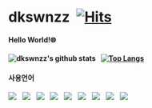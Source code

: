 
# dkswnzz &nbsp;[![Hits](https://hits.seeyoufarm.com/api/count/incr/badge.svg?url=https%3A%2F%2Fgithub.com%2Fdkswnzz%2Fhit-counter&count_bg=%233DB2C8&title_bg=%23555555&icon=&icon_color=%230CD2D7&title=hits&edge_flat=false)](https://hits.seeyoufarm.com)



<h4> Hello World!🌐<h4>




 ![dkswnzz's github stats](https://github-readme-stats.vercel.app/api?username=dkswnzz&show_icons=true) &nbsp; 
[![Top Langs](https://github-readme-stats.vercel.app/api/top-langs/?username=dkswnzz)](https://github.com/dkswnzz/github-readme-stats)<br>


<h4 align="left"><b>사용언어</b></h4>
<p align="left">
 <!-- http://img.shields.io/badge/-뱃지이름-색상코드(#제외)?style=flat(스타일)&logo=로고아이콘이름&link=링크 -->
 <img src="https://img.shields.io/badge/c++-00599C?style=flat-square&logo=c%2B%2B&logoColor=white"/></a> &nbsp 
 <img src="https://img.shields.io/badge/Java-007396?style=flat-square&logo=Java&logoColor=white"/></a> &nbsp 
 <img src="https://img.shields.io/badge/JavaScript-F7DF1E?style=flat-square&logo=JavaScript&logoColor=white"/></a> &nbsp
<img src="https://img.shields.io/badge/HTML5-E34F26?style=flat-square&logo=HTML5&logoColor=white"/></a> &nbsp
<img src="https://img.shields.io/badge/CSS3-1572B6?style=flat-square&logo=CSS3&logoColor=white"/></a> &nbsp
<img src="https://img.shields.io/badge/Node.js-339933?style=flat-square&logo=Node.js&logoColor=white"/></a> &nbsp
<img src="http://img.shields.io/badge/Oracle-f80000?style=flat-square&logo=Oracle&&logoColor=white"/></a> &nbsp
<img src="http://img.shields.io/badge/MySQL-4479A1?style=flat-square&logo=MySQL&&logoColor=white"/></a> &nbsp 
<img src="http://img.shields.io/badge/Flutter-02569B?style=flat-square&logo=Flutter&&logoColor=white"/></a> &nbsp 



 
